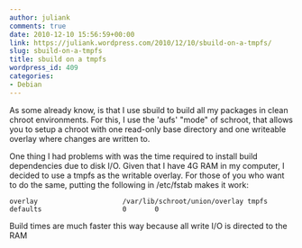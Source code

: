 ```yaml
---
author: juliank
comments: true
date: 2010-12-10 15:56:59+00:00
link: https://juliank.wordpress.com/2010/12/10/sbuild-on-a-tmpfs/
slug: sbuild-on-a-tmpfs
title: sbuild on a tmpfs
wordpress_id: 409
categories:
- Debian
---
```


As some already know, is that I use sbuild to build all my packages in clean chroot environments. For this, I use the 'aufs' "mode" of schroot, that allows you to setup a chroot with one read-only base directory and one writeable overlay where changes are written to. 

One thing I had problems with was the time required to install build dependencies due to disk I/O. Given that I have 4G RAM in my computer, I decided to use a tmpfs as the writable overlay. For those of you who want to do the same, putting the following in /etc/fstab makes it work:




    
    
    overlay                     /var/lib/schroot/union/overlay tmpfs         defaults                    0       0
    







Build times are much faster this way because all write I/O is directed to the RAM
